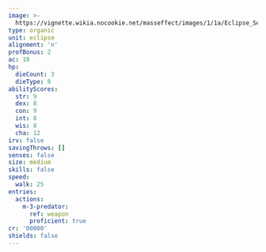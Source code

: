 ```yaml
---
image: >-
  https://vignette.wikia.nocookie.net/masseffect/images/1/1a/Eclipse_Security_Guard.png/revision/latest?cb=20100720085554
type: organic
unit: eclipse
alignment: 'n'
profBonus: 2
ac: 10
hp:
  dieCount: 3
  dieType: 8
abilityScores:
  str: 9
  dex: 8
  con: 9
  int: 8
  wis: 8
  cha: 12
irv: false
savingThrows: []
senses: false
size: medium
skills: false
speed:
  walk: 25
entries:
  actions:
    m-3-predator:
      ref: weapon
      proficient: true
cr: '00000'
shields: false
---
```


